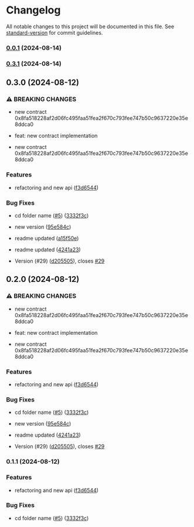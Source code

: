 # Changelog

All notable changes to this project will be documented in this file. See [standard-version](https://github.com/conventional-changelog/standard-version) for commit guidelines.

### [0.0.1](https://github.com/compolabs/spark-envio-indexer/compare/v0.3.1...v0.0.1) (2024-08-14)

### [0.3.1](https://github.com/compolabs/spark-envio-indexer/compare/v0.3.0...v0.3.1) (2024-08-14)

## 0.3.0 (2024-08-12)


### ⚠ BREAKING CHANGES

* new contract 0x8fa518228af2d06fc495faa51fea2f670c793fee747b50c9637220e35e8ddca0

* feat: new contract implementation
* new contract 0x8fa518228af2d06fc495faa51fea2f670c793fee747b50c9637220e35e8ddca0

### Features

* refactoring and new api ([f3d6544](https://github.com/compolabs/spark-envio-indexer/commit/f3d65448e89d777766e68db4f635db6bb132323e))


### Bug Fixes

* cd folder name ([#5](https://github.com/compolabs/spark-envio-indexer/issues/5)) ([3332f3c](https://github.com/compolabs/spark-envio-indexer/commit/3332f3cc0030aa2118641f59607d410c8bd857f1))
* new version ([95e584c](https://github.com/compolabs/spark-envio-indexer/commit/95e584c6f0aff88909160557632997bb692fd953))
* readme updated ([a15f50e](https://github.com/compolabs/spark-envio-indexer/commit/a15f50ec188327aa4aed65b81bc28e66b94ca9a7))
* readme updated ([4241a23](https://github.com/compolabs/spark-envio-indexer/commit/4241a232036cd3fe07ab5a608ebe2c897f0179e0))


* Version (#29) ([d205505](https://github.com/compolabs/spark-envio-indexer/commit/d2055054fc0de29e06d2819d36c9f9d1716d5859)), closes [#29](https://github.com/compolabs/spark-envio-indexer/issues/29)

## 0.2.0 (2024-08-12)


### ⚠ BREAKING CHANGES

* new contract 0x8fa518228af2d06fc495faa51fea2f670c793fee747b50c9637220e35e8ddca0

* feat: new contract implementation
* new contract 0x8fa518228af2d06fc495faa51fea2f670c793fee747b50c9637220e35e8ddca0

### Features

* refactoring and new api ([f3d6544](https://github.com/compolabs/spark-envio-indexer/commit/f3d65448e89d777766e68db4f635db6bb132323e))


### Bug Fixes

* cd folder name ([#5](https://github.com/compolabs/spark-envio-indexer/issues/5)) ([3332f3c](https://github.com/compolabs/spark-envio-indexer/commit/3332f3cc0030aa2118641f59607d410c8bd857f1))
* new version ([95e584c](https://github.com/compolabs/spark-envio-indexer/commit/95e584c6f0aff88909160557632997bb692fd953))
* readme updated ([4241a23](https://github.com/compolabs/spark-envio-indexer/commit/4241a232036cd3fe07ab5a608ebe2c897f0179e0))


* Version (#29) ([d205505](https://github.com/compolabs/spark-envio-indexer/commit/d2055054fc0de29e06d2819d36c9f9d1716d5859)), closes [#29](https://github.com/compolabs/spark-envio-indexer/issues/29)

### 0.1.1 (2024-08-12)


### Features

* refactoring and new api ([f3d6544](https://github.com/compolabs/spark-envio-indexer/commit/f3d65448e89d777766e68db4f635db6bb132323e))


### Bug Fixes

* cd folder name ([#5](https://github.com/compolabs/spark-envio-indexer/issues/5)) ([3332f3c](https://github.com/compolabs/spark-envio-indexer/commit/3332f3cc0030aa2118641f59607d410c8bd857f1))
